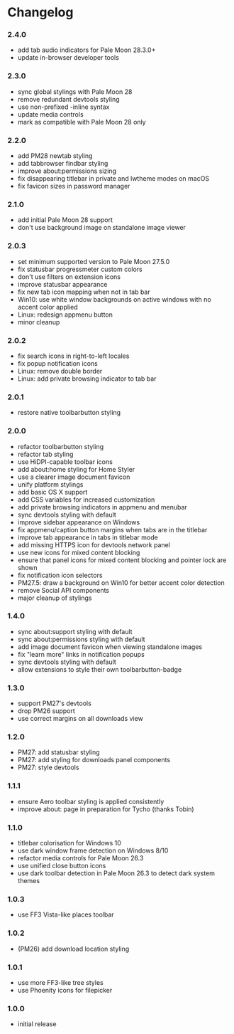 # Changelog

### 2.4.0
- add tab audio indicators for Pale Moon 28.3.0+
- update in-browser developer tools

### 2.3.0
- sync global stylings with Pale Moon 28
- remove redundant devtools styling
- use non-prefixed -inline syntax
- update media controls
- mark as compatible with Pale Moon 28 only

### 2.2.0
- add PM28 newtab styling
- add tabbrowser findbar styling
- improve about:permissions sizing
- fix disappearing titlebar in private and lwtheme modes on macOS
- fix favicon sizes in password manager

### 2.1.0
- add initial Pale Moon 28 support
- don't use background image on standalone image viewer

### 2.0.3
- set minimum supported version to Pale Moon 27.5.0
- fix statusbar progressmeter custom colors
- don't use filters on extension icons
- improve statusbar appearance
- fix new tab icon mapping when not in tab bar
- Win10: use white window backgrounds on active windows with no accent color applied
- Linux: redesign appmenu button
- minor cleanup

### 2.0.2
- fix search icons in right-to-left locales
- fix popup notification icons
- Linux: remove double border
- Linux: add private browsing indicator to tab bar

### 2.0.1
- restore native toolbarbutton styling

### 2.0.0
- refactor toolbarbutton styling
- refactor tab styling
- use HiDPI-capable toolbar icons
- add about:home styling for Home Styler
- use a clearer image document favicon
- unify platform stylings
- add basic OS X support
- add CSS variables for increased customization
- add private browsing indicators in appmenu and menubar
- sync devtools styling with default
- improve sidebar appearance on Windows
- fix appmenu/caption button margins when tabs are in the titlebar
- improve tab appearance in tabs in titlebar mode
- add missing HTTPS icon for devtools network panel
- use new icons for mixed content blocking
- ensure that panel icons for mixed content blocking and pointer lock are shown
- fix notification icon selectors
- PM27.5: draw a background on Win10 for better accent color detection
- remove Social API components
- major cleanup of stylings

### 1.4.0
- sync about:support styling with default
- sync about:permissions styling with default
- add image document favicon when viewing standalone images
- fix "learn more" links in notification popups
- sync devtools styling with default
- allow extensions to style their own toolbarbutton-badge

### 1.3.0
- support PM27's devtools
- drop PM26 support
- use correct margins on all downloads view

### 1.2.0
- PM27: add statusbar styling
- PM27: add styling for downloads panel components
- PM27: style devtools

### 1.1.1
- ensure Aero toolbar styling is applied consistently
- improve about: page in preparation for Tycho (thanks Tobin)

### 1.1.0
- titlebar colorisation for Windows 10
- use dark window frame detection on Windows 8/10
- refactor media controls for Pale Moon 26.3
- use unified close button icons
- use dark toolbar detection in Pale Moon 26.3 to detect dark system themes

### 1.0.3
- use FF3 Vista-like places toolbar

### 1.0.2
- (PM26) add download location styling

### 1.0.1
- use more FF3-like tree styles
- use Phoenity icons for filepicker

### 1.0.0
- initial release